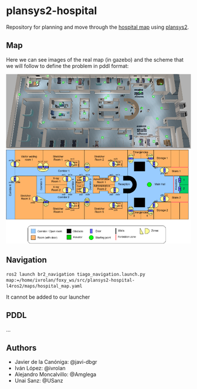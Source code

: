 # plansys2-hospital
Repository for planning and move through the [hospital map](https://github.com/aws-robotics/aws-robomaker-hospital-world#readme) using [plansys2](https://intelligentroboticslab.gsyc.urjc.es/ros2_planning_system.github.io/).

## Map
Here we can see images of the real map (in gazebo) and the scheme that we will follow to define the problem in pddl format:

![hospital world image](imgs/aws_hospital_top_view.png)
![hospital map scheme image](imgs/hospital_map_scheme.png)

## Navigation

    ros2 launch br2_navigation tiago_navigation.launch.py map:=/home/ivrolan/foxy_ws/src/plansys2-hospital-l4ros2/maps/hospital_map.yaml
It cannot be added to our launcher

## PDDL
...

## Authors

 - Javier de la Canóniga: @javi-dbgr
 - Iván López: @ivrolan
 - Alejandro Moncalvillo: @Amglega
 - Unai Sanz: @USanz
